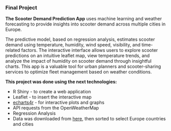 ### Final Project 

**The Scooter Demand Prediction App** uses machine learning and weather forecasting to provide insights into scooter demand across multiple cities in Europe. 

The predictive model, based on regression analysis, estimates scooter demand using temperature, humidity, wind speed, visibility, and time-related factors. The interactive interface allows users to explore scooter predictions on an intuitive leaflet map, view temperature trends, and analyze the impact of humidity on scooter demand through insightful charts. This app is a valuable tool for urban planners and scooter-sharing services to optimize fleet management based on weather conditions.

**This project was done using the next technologies:**
* R Shiny - to create a web application
* Leaflet - to insert the interactive map
* [echarts4r](https://echarts4r.john-coene.com/) - for interactive plots and graphs
* API requests from the OpenWeatherMap
* Regression Analysis
* Data was downloaded from [here](https://simplemaps.com/data/world-cities), then sorted to select Europe countries and cities

